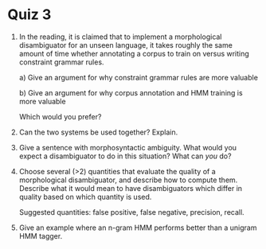 <!--
SPDX-License-Identifier: (CC-BY-SA-4.0 OR GFDL-1.3-or-later)
Copyright 2018 Nick Howell
-->

<div style="column-width: 30em">

# Quiz 3

1. In the reading, it is claimed that to implement a morphological
   disambiguator for an unseen language, it takes roughly the same amount
   of time whether annotating a corpus to train on versus writing
   constraint grammar rules.

   a) Give an argument for why constraint grammar rules are more
      valuable

   b) Give an argument for why corpus annotation and HMM training is
      more valuable

   Which would you prefer?

2. Can the two systems be used together? Explain.

3. Give a sentence with morphosyntactic ambiguity. What would you
   expect a disambiguator to do in this situation? What can *you* do?

4. Choose several (>2) quantities that evaluate the quality of a
   morphological disambiguator, and describe how to compute them.
   Describe what it would mean to have disambiguators which differ in
   quality based on which quantity is used.

   Suggested quantities: false positive, false negative, precision,
   recall.

5. Give an example where an n-gram HMM performs better than a unigram
   HMM tagger.

</div>
